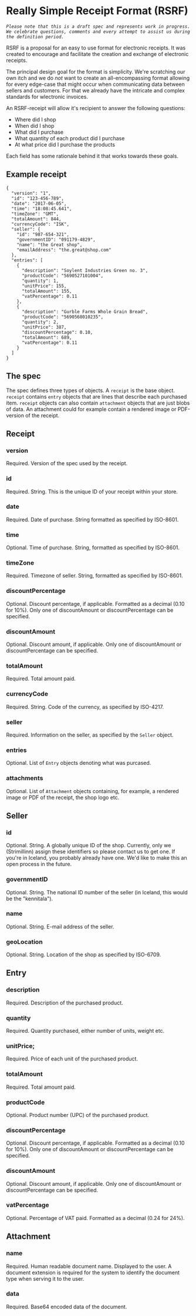 # Really Simple Receipt Format (RSRF)

*`Please note that this is a draft spec and represents work in progress. We celebrate questions, comments and every attempt to assist us during the definition period.`*

RSRF is a proposal for an easy to use format for electronic receipts. It was created to encourage and facilitate the creation and exchange of electronic receipts.

The principal design goal for the format is simplicity. We're scratching our own itch and we do *not* want to create an all-encompassing format allowing for every edge-case that might occur when communicating data between sellers and customers. For that we already have the intricate and complex standards for wlectronic invoices.

An RSRF-receipt will allow it's recipient to answer the following questions:
* Where did I shop
* When did I shop
* What did I purchase
* What quantity of each product did I purchase
* At what price did I purchase the products

Each field has some rationale behind it that works towards these goals.

## Example receipt

```
{
  "version": "1",
  "id": "123-456-789",
  "date": "2017-06-05",
  "time": "18:08:45.641",
  "timeZone": "GMT",
  "totalAmount": 844,
  "currencyCode": "ISK",
  "seller": {
    "id": "987-654-321",
    "governmentID": "091179-4829",
    "name": "the Great shop",
    "emailAddress": "the.great@shop.com"
  },
  "entries": [
    {
      "description": "Soylent Industries Green no. 3",
      "productCode": "5690527101004",
      "quantity": 1,
      "unitPrice": 155,
      "totalAmount": 155,
      "vatPercentage": 0.11
    },
    {
      "description": "Gurble Farms Whole Grain Bread",
      "productCode": "5690568010235",
      "quantity": 2,
      "unitPrice": 387,
      "discountPercentage": 0.10,
      "totalAmount": 689,
      "vatPercentage": 0.11
    }
  ]
}
```

## The spec

The spec defines three types of objects. A `receipt` is the base object. `receipt` contains `entry` objects that are lines that describe each purchased item. `receipt` objects can also contain `attachment` objects that are just blobs of data. An attachment could for example contain a rendered image or PDF-version of the receipt.

## Receipt

### version
Required. Version of the spec used by the receipt.

### id
Required. String. This is the unique ID of your receipt within your store.

### date
Required. Date of purchase. String formatted as specified by ISO-8601.

### time
Optional. Time of purchase. String, formatted as specified by ISO-8601.

### timeZone
Required. Timezone of seller. String, formatted as specified by ISO-8601.

### discountPercentage
Optional. Discount percentage, if applicable. Formatted as a decimal (0.10 for 10%).
Only one of discountAmount or discountPercentage can be specified.

### discountAmount
Optional. Discount amount, if applicable.
Only one of discountAmount or discountPercentage can be specified.

### totalAmount
Required. Total amount paid.

### currencyCode
Required. String. Code of the currency, as specified by ISO-4217.

### seller
Required. Information on the seller, as specified by the `Seller` object.

### entries
Optional. List of `Entry` objects denoting what was purcased.

### attachments
Optional. List of `Attachment` objects containing, for example, a rendered image or PDF of the receipt, the shop logo etc.

## Seller

### id
Optional. String. A globally unique ID of the shop. Currently, only we (Strimillinn) assign these identifiers so please contact us to get one. If you're in Iceland, you probably already have one. We'd like to make this an open process in the future.

### governmentID
Optional. String. The national ID number of the seller (in Iceland, this would be the "kennitala").

### name
Optional. String. E-mail address of the seller.

### geoLocation
Optional. String. Location of the shop as specified by ISO-6709.

## Entry

### description
Required. Description of the purchased product.

### quantity
Required. Quantity purchased, either number of units, weight etc.

### unitPrice;
Required. Price of each unit of the purchased product.

### totalAmount
Required. Total amount paid.

### productCode
Optional. Product number (UPC) of the purchased product.

### discountPercentage
Optional. Discount percentage, if applicable. Formatted as a decimal (0.10 for 10%).
Only one of discountAmount or discountPercentage can be specified.

### discountAmount
Optional. Discount amount, if applicable.
Only one of discountAmount or discountPercentage can be specified.

### vatPercentage
Optional. Percentage of VAT paid. Formatted as a decimal (0.24 for 24%).

## Attachment

### name
Required. Human readable document name. Displayed to the user. A document extension is required for the system to identify the document type when serving it to the user.

### data
Required. Base64 encoded data of the document.
